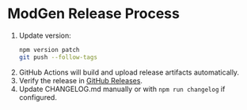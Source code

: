 # ModGen Release Process

1. Update version:
   ```bash
   npm version patch
   git push --follow-tags
   ```
2. GitHub Actions will build and upload release artifacts automatically.
3. Verify the release in [GitHub Releases](https://github.com/CyberDay1/modgen/releases).
4. Update CHANGELOG.md manually or with `npm run changelog` if configured.
